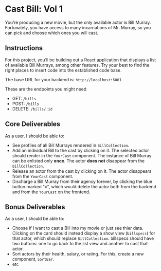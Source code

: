 # Cast Bill: Vol 1

You're producing a new movie, but the only available actor is Bill Murray. Fortunately, you have access to many incarnations of Mr. Murray, so you can pick and choose which ones you will cast.

## Instructions

For this project, you’ll be building out a React application that displays a list of available Bill Murrays, among other features. Try your best to find the right places to insert code into the established code base.

The base URL for your backend is: `http://localhost:6001`

These are the endpoints you might need:

- GET: `/bills`
- POST: `/bills`
- DELETE: `/bills/:id`

## Core Deliverables

As a user, I should be able to:

- See profiles of all Bill Murrays rendered in `BillCollection`.
- Add an individual Bill to the cast by clicking on it. The selected actor should render in the `YourCast` component. The instance of Bill Murray can be enlisted only **once**. The actor **does not** disappear from the `BillCollection`.
- Release an actor from the cast by clicking on it. The actor disappears from the `YourCast` component.
- Discharge a Bill Murray from their agency forever, by clicking the blue button marked "x", which would delete the actor both from the backend and from the `YourCast` on the frontend.

## Bonus Deliverables

As a user, I should be able to:

- Choose if I want to cast a Bill into my movie or just see thier data. Clicking on the card should instead display a show view (`billspecs`) for that actor, which should replace `BillCollection`. billspecs should have two buttons: one to go back to the list view and another to cast that actor. 
- Sort actors by their health, salary, or rating. For this, create a new component, `SortBar`.
- etc
